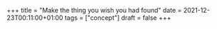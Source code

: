 +++
title = "Make the thing you wish you had found"
date = 2021-12-23T00:11:00+01:00
tags = ["concept"]
draft = false
+++
